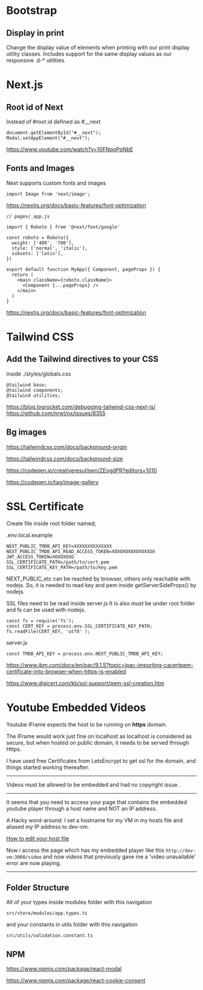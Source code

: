 
# Bootstrap

## Display in print
Change the display value of elements when printing with our print display utility classes. Includes support for the same display values as our responsive .d-* utilities.

# Next.js

## Root id of Next

Instead of #root id defined as #__next

```
document.getElementById("#__next");
Modal.setAppElement("#__next");
```

https://www.youtube.com/watch?v=10FNqoPpNbE

## Fonts and Images

Next supports custom fonts and images

```
import Image from 'next/image';
```

https://nextjs.org/docs/basic-features/font-optimization

```
// pages/_app.js

import { Roboto } from '@next/font/google'

const roboto = Roboto({
  weight: ['400', '700'],
  style: ['normal', 'italic'],
  subsets: ['latin'],
})

export default function MyApp({ Component, pageProps }) {
  return (
    <main className={roboto.className}>
      <Component {...pageProps} />
    </main>
  )
}
```

https://nextjs.org/docs/basic-features/font-optimization


# Tailwind CSS

## Add the Tailwind directives to your CSS

inside ./styles/globals.css

```
@tailwind base;
@tailwind components;
@tailwind utilities;
```

https://blog.logrocket.com/debugging-tailwind-css-next-js/
https://github.com/nrwl/nx/issues/8355

## Bg images

https://tailwindcss.com/docs/background-origin

https://tailwindcss.com/docs/background-size

https://codepen.io/creativeresul/pen/ZEogdPR?editors=1010

https://codepen.io/tag/image-gallery

# SSL Certificate

Create file inside root folder named; 

.env.local.example
```
NEXT_PUBLIC_TMDB_API_KEY=XXXXXXXXXXXXXX
NEXT_PUBLIC_TMDB_API_READ_ACCESS_TOKEN=XOXOXOXOXOXOXXOX
JWT_ACCESS_TOKEN=XOXOXOXO
SSL_CERTIFICATE_PATH=/path/to/cert.pem
SSL_CERTIFICATE_KEY_PATH=/path/to/key.pem
```
NEXT_PUBLIC_etc can be reached by browser, others only reachable with nodejs. So, it is needed to read key and pem inside getServerSideProps() by nodejs.

SSL files need to be read inside server.js It is also must be under root folder and fs can be used with nodejs.
```
const fs = require('fs');
const CERT_KEY = process.env.SSL_CERTIFICATE_KEY_PATH;
fs.readFile(CERT_KEY, 'utf8' );
```

server.js
```
const TMDB_API_KEY = process.env.NEXT_PUBLIC_TMDB_API_KEY;
```

https://www.ibm.com/docs/en/pac/9.1.5?topic=ipac-importing-cacertpem-certificate-into-browser-when-https-is-enabled

https://www.digicert.com/kb/ssl-support/pem-ssl-creation.htm

# Youtube Embedded Videos

Youtube IFrame expects the host to be running on <b>https</b> domain.

The IFrame would work just fine on localhost as localhost is considered as secure, but when hosted on public domain, it needs to be served through Https.

I have used free Certificates from LetsEncrypt to get ssl for the domain, and things started working thereafter.

-----

Videos must be allowed to be embedded and had no copyright issue.

---

It seems that you need to access your page that contains the embedded youtube player through a host name and NOT an IP address.

A Hacky word-around: I set a hostname for my VM in my hosts file and aliased my IP address to dev-vm.

[How to edit your host file](https://docs.rackspace.com/support/how-to/modify-your-hosts-file/)

Now i access the page which has my embedded player like this  `http://dev-vm:3000/video` and now videos that previously gave me a 'video unavailable' error are now playing.

----

## Folder Structure

All of your types inside modules folder with this navigation

```
src/store/modules/app.types.ts
```

and your constants in utils folder with this navigation

```
src/utils/validation.constant.ts
```

## NPM

https://www.npmjs.com/package/react-modal

https://www.npmjs.com/package/react-cookie-consent






